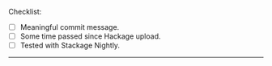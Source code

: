 Checklist:
- [ ] Meaningful commit message.
- [ ] Some time passed since Hackage upload.
- [ ] Tested with Stackage Nightly.
---
